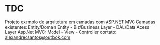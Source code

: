 # TDC
Projeto exemplo de arquitetura em camadas com ASP.NET MVC  Camadas existentes: Entity/Domain Entity - Biz/Business Layer - DAL/Data Acess Layer  Asp.Net MVC: Model - View - Controller 
contato: alexandreosantos@outlook.com
